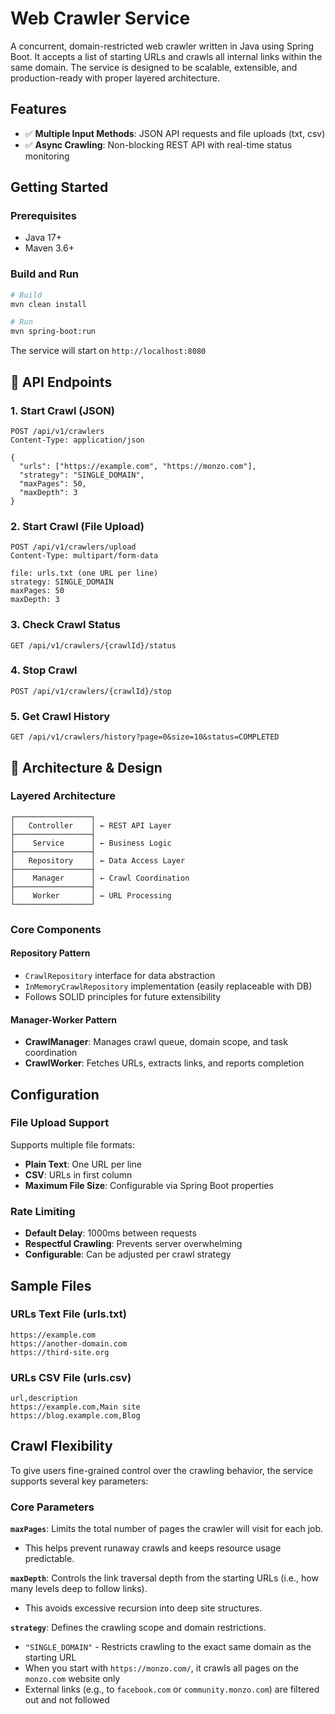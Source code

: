 # Web Crawler Service

A concurrent, domain-restricted web crawler written in Java using Spring Boot. 
It accepts a list of starting URLs and crawls all internal links within the same domain. 
The service is designed to be scalable, extensible, and production-ready with proper layered architecture.

##  Features

* ✅ **Multiple Input Methods**: JSON API requests and file uploads (txt, csv)
* ✅ **Async Crawling**: Non-blocking REST API with real-time status monitoring

##  Getting Started

### Prerequisites
* Java 17+
* Maven 3.6+

### Build and Run

```bash
# Build
mvn clean install

# Run
mvn spring-boot:run
```

The service will start on `http://localhost:8080`

## 🔗 API Endpoints

### 1. Start Crawl (JSON)
```http
POST /api/v1/crawlers
Content-Type: application/json

{
  "urls": ["https://example.com", "https://monzo.com"],
  "strategy": "SINGLE_DOMAIN",
  "maxPages": 50,
  "maxDepth": 3
}
```

### 2. Start Crawl (File Upload)
```http
POST /api/v1/crawlers/upload
Content-Type: multipart/form-data

file: urls.txt (one URL per line)
strategy: SINGLE_DOMAIN
maxPages: 50
maxDepth: 3
```

### 3. Check Crawl Status
```http
GET /api/v1/crawlers/{crawlId}/status
```

### 4. Stop Crawl
```http
POST /api/v1/crawlers/{crawlId}/stop
```

### 5. Get Crawl History
```http
GET /api/v1/crawlers/history?page=0&size=10&status=COMPLETED
```

## 🧠 Architecture & Design

### Layered Architecture
```
┌─────────────────┐
│   Controller    │ ← REST API Layer
├─────────────────┤
│    Service      │ ← Business Logic
├─────────────────┤
│   Repository    │ ← Data Access Layer
├─────────────────┤
│    Manager      │ ← Crawl Coordination
├─────────────────┤
│    Worker       │ ← URL Processing
└─────────────────┘
```

### Core Components

#### **Repository Pattern**
- `CrawlRepository` interface for data abstraction
- `InMemoryCrawlRepository` implementation (easily replaceable with DB)
- Follows SOLID principles for future extensibility

#### **Manager-Worker Pattern**
- **CrawlManager**: Manages crawl queue, domain scope, and task coordination
- **CrawlWorker**: Fetches URLs, extracts links, and reports completion


##  Configuration

### File Upload Support
Supports multiple file formats:
- **Plain Text**: One URL per line
- **CSV**: URLs in first column
- **Maximum File Size**: Configurable via Spring Boot properties

### Rate Limiting
- **Default Delay**: 1000ms between requests
- **Respectful Crawling**: Prevents server overwhelming
- **Configurable**: Can be adjusted per crawl strategy

## Sample Files

### URLs Text File (urls.txt)
```
https://example.com
https://another-domain.com
https://third-site.org
```

### URLs CSV File (urls.csv)
```csv
url,description
https://example.com,Main site
https://blog.example.com,Blog
```

## Crawl Flexibility

To give users fine-grained control over the crawling behavior, the service supports several key parameters:

### Core Parameters

**`maxPages`**: Limits the total number of pages the crawler will visit for each job.
- This helps prevent runaway crawls and keeps resource usage predictable.

**`maxDepth`**: Controls the link traversal depth from the starting URLs (i.e., how many levels deep to follow links).
- This avoids excessive recursion into deep site structures.

**`strategy`**: Defines the crawling scope and domain restrictions.
- `"SINGLE_DOMAIN"` - Restricts crawling to the exact same domain as the starting URL
- When you start with `https://monzo.com/`, it crawls all pages on the `monzo.com` website only
- External links (e.g., to `facebook.com` or `community.monzo.com`) are filtered out and not followed